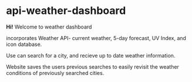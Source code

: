 # api-weather-dashboard

**Hi!** Welcome to weather dashboard 

incorporates Weather API- current weather, 5-day forecast, UV Index, and icon database. 

Use can search for a city, and recieve up to date weather information. 

Website saves the users previous searches to easily revisit the weather conditions of previously searched cities. 

